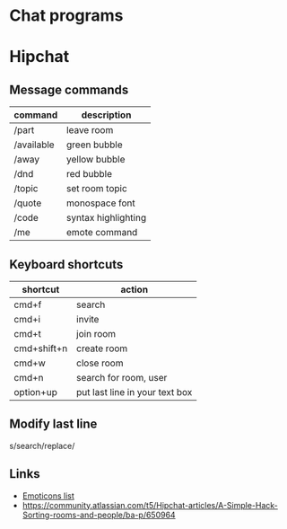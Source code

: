# Chat programs

# Hipchat

## Message commands

command          | description
---              | ---
/part            | leave room
/available <msg> | green bubble
/away <msg>      | yellow bubble
/dnd <msg>       | red bubble
/topic <msg>     | set room topic
/quote <msg>     | monospace font
/code <msg>      | syntax highlighting
/me <msg>        | emote command

## Keyboard shortcuts

shortcut    | action
---         | ---
cmd+f       | search
cmd+i       | invite
cmd+t       | join room
cmd+shift+n | create room
cmd+w       | close room
cmd+n       | search for room, user
option+up   | put last line in your text box

## Modify last line

s/search/replace/

## Links

* [Emoticons list](https://www.hipchat.com/emoticons)
* <https://community.atlassian.com/t5/Hipchat-articles/A-Simple-Hack-Sorting-rooms-and-people/ba-p/650964>
